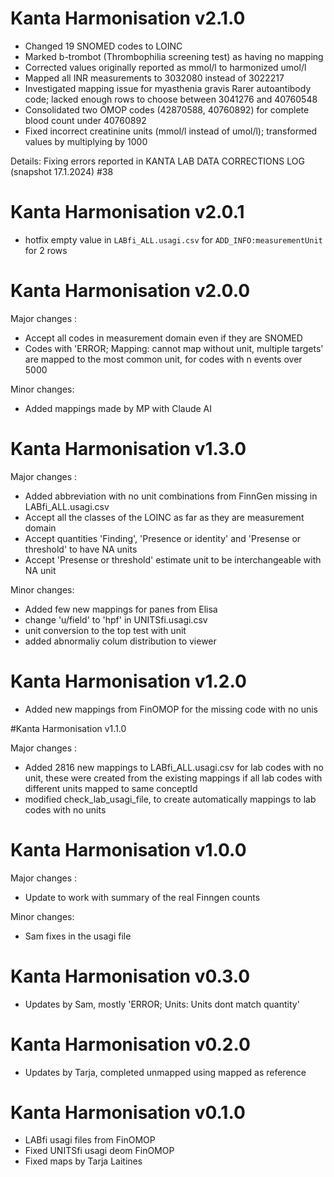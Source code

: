 # Kanta Harmonisation v2.1.0
- Changed 19 SNOMED codes to LOINC 
- Marked b-trombot (Thrombophilia screening test) as having no mapping 
- Corrected values originally reported as mmol/l to harmonized umol/l 
- Mapped all INR measurements to 3032080 instead of 3022217 
- Investigated mapping issue for myasthenia gravis Rarer autoantibody code; lacked enough rows to choose between 3041276 and 40760548 
- Consolidated two OMOP codes (42870588, 40760892) for complete blood count under 40760892 
- Fixed incorrect creatinine units (mmol/l instead of umol/l); transformed values by multiplying by 1000 

Details: Fixing errors reported in KANTA LAB DATA CORRECTIONS LOG (snapshot 17.1.2024) #38

# Kanta Harmonisation v2.0.1
- hotfix empty value in `LABfi_ALL.usagi.csv` for `ADD_INFO:measurementUnit` for 2 rows

# Kanta Harmonisation v2.0.0

Major changes :
- Accept all codes in measurement domain even if they are SNOMED
- Codes with 'ERROR; Mapping: cannot map without unit, multiple targets' are mapped to the most common unit, for codes with n events over 5000

Minor changes:
- Added mappings made by MP with Claude AI

# Kanta Harmonisation v1.3.0

Major changes :

- Added abbreviation with no unit combinations from FinnGen missing in LABfi_ALL.usagi.csv
- Accept all the classes of the LOINC as far as they are measurement domain
- Accept quantities 'Finding', 'Presence or identity' and 'Presense or threshold' to have NA units
- Accept 'Presense or threshold' estimate unit to be interchangeable with NA unit

Minor changes:

- Added few new mappings for panes from Elisa 
- change 'u/field' to 'hpf'  in UNITSfi.usagi.csv
- unit conversion to the top test with unit
- added abnormaliy colum distribution to viewer

# Kanta Harmonisation v1.2.0

- Added new mappings from FinOMOP for the missing code with no unis

#Kanta Harmonisation v1.1.0

Major changes :

- Added 2816 new mappings to LABfi_ALL.usagi.csv for lab codes with no unit, these were created from the existing mappings if all lab codes with different units mapped to same conceptId
- modified check_lab_usagi_file, to create automatically mappings to lab codes with no units 

# Kanta Harmonisation v1.0.0

Major changes :

- Update to work with summary of the real Finngen counts

Minor changes:

- Sam fixes in the usagi file 

# Kanta Harmonisation v0.3.0

- Updates by Sam, mostly 'ERROR; Units: Units dont match quantity'


# Kanta Harmonisation v0.2.0

- Updates by Tarja, completed unmapped using mapped as reference


#  Kanta Harmonisation v0.1.0

- LABfi usagi files from FinOMOP
- Fixed UNITSfi usagi deom FinOMOP
- Fixed maps by Tarja Laitines  

